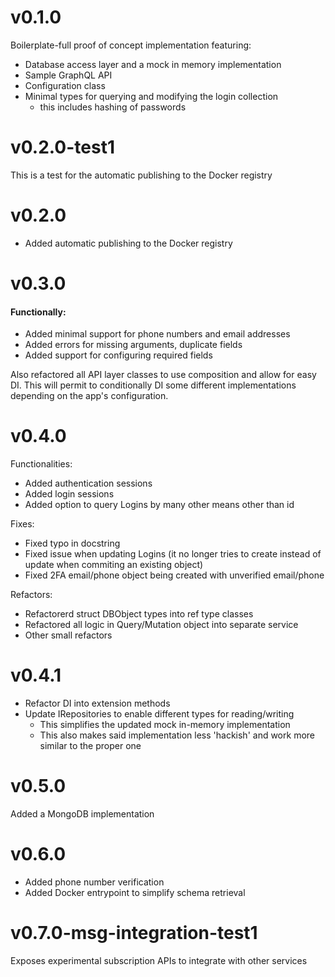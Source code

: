 # v0.1.0
Boilerplate-full proof of concept implementation featuring:
- Database access layer and a mock in memory implementation
- Sample GraphQL API
- Configuration class
- Minimal types for querying and modifying the login collection
    - this includes hashing of passwords

# v0.2.0-test1
This is a test for the automatic publishing to the Docker registry

# v0.2.0
* Added automatic publishing to the Docker registry

# v0.3.0
#### Functionally:
- Added minimal support for phone numbers and email addresses
- Added errors for missing arguments, duplicate fields
- Added support for configuring required fields 

Also refactored all API layer classes to use composition and
allow for easy DI. This will permit to conditionally DI some
different implementations depending on the app's configuration.

# v0.4.0
Functionalities:
- Added authentication sessions
- Added login sessions
- Added option to query Logins by many other means other than id

Fixes:
- Fixed typo in docstring
- Fixed issue when updating Logins (it no longer tries to
create instead of update when commiting an existing object)
- Fixed 2FA email/phone object being created with unverified 
email/phone

Refactors:
- Refactorerd struct DBObject types into ref type classes
- Refactored all logic in Query/Mutation object into separate
service
- Other small refactors

# v0.4.1
* Refactor DI into extension methods
* Update IRepositories to enable different types for reading/writing
    * This simplifies the updated mock in-memory implementation
    * This also makes said implementation less 'hackish' and work
    more similar to the proper one

# v0.5.0
Added a MongoDB implementation

# v0.6.0
- Added phone number verification
- Added Docker entrypoint to simplify schema retrieval

# v0.7.0-msg-integration-test1
Exposes experimental subscription APIs to integrate
with other services

